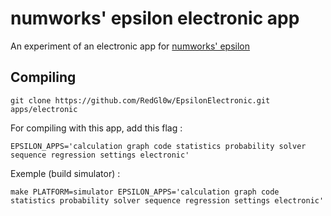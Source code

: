 # numworks' epsilon electronic app
An experiment of an electronic app for [numworks' epsilon](https://github.com/numworks/epsilon)

## Compiling

```
git clone https://github.com/RedGl0w/EpsilonElectronic.git apps/electronic
```
For compiling with this app, add this flag :
```
EPSILON_APPS='calculation graph code statistics probability solver sequence regression settings electronic'
```
Exemple (build simulator) :
```
make PLATFORM=simulator EPSILON_APPS='calculation graph code statistics probability solver sequence regression settings electronic'
```

